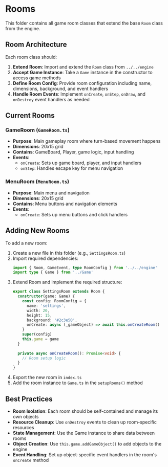 # Rooms

This folder contains all game room classes that extend the base `Room` class from the engine.

## Room Architecture

Each room class should:

1. **Extend Room**: Import and extend the `Room` class from `../../engine`
2. **Accept Game Instance**: Take a `Game` instance in the constructor to access game methods
3. **Define Room Config**: Provide room configuration including name, dimensions, background, and event handlers
4. **Handle Room Events**: Implement `onCreate`, `onStep`, `onDraw`, and `onDestroy` event handlers as needed

## Current Rooms

### GameRoom (`GameRoom.ts`)
- **Purpose**: Main gameplay room where turn-based movement happens
- **Dimensions**: 20x15 grid
- **Contains**: GameBoard, Player, game logic, input handling
- **Events**: 
  - `onCreate`: Sets up game board, player, and input handlers
  - `onStep`: Handles escape key for menu navigation

### MenuRoom (`MenuRoom.ts`)
- **Purpose**: Main menu and navigation
- **Dimensions**: 20x15 grid  
- **Contains**: Menu buttons and navigation elements
- **Events**:
  - `onCreate`: Sets up menu buttons and click handlers

## Adding New Rooms

To add a new room:

1. Create a new file in this folder (e.g., `SettingsRoom.ts`)
2. Import required dependencies:
   ```typescript
   import { Room, GameEvent, type RoomConfig } from '../../engine'
   import type { Game } from '../Game'
   ```
3. Extend Room and implement the required structure:
   ```typescript
   export class SettingsRoom extends Room {
     constructor(game: Game) {
       const config: RoomConfig = {
         name: 'settings',
         width: 20,
         height: 15,
         background: '#2c3e50',
         onCreate: async (_gameObject) => await this.onCreateRoom()
       }
       super(config)
       this.game = game
     }
     
     private async onCreateRoom(): Promise<void> {
       // Room setup logic
     }
   }
   ```
4. Export the new room in `index.ts`
5. Add the room instance to `Game.ts` in the `setupRooms()` method

## Best Practices

- **Room Isolation**: Each room should be self-contained and manage its own objects
- **Resource Cleanup**: Use `onDestroy` events to clean up room-specific resources
- **State Management**: Use the Game instance to share data between rooms
- **Object Creation**: Use `this.game.addGameObject()` to add objects to the engine
- **Event Handling**: Set up object-specific event handlers in the room's `onCreate` method
